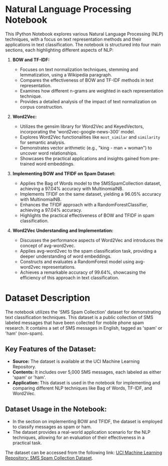 # Natural Language Processing Notebook

This IPython Notebook explores various Natural Language Processing (NLP) techniques, with a focus on text representation methods and their applications in text classification. The notebook is structured into four main sections, each highlighting different aspects of NLP:

1. **BOW and TF-IDF:**
   - Focuses on text normalization techniques, stemming and lemmatization, using a Wikipedia paragraph.
   - Compares the effectiveness of BOW and TF-IDF methods in text representation.
   - Examines how different n-grams are weighted in each representation technique.
   - Provides a detailed analysis of the impact of text normalization on corpus construction.

2. **Word2Vec:**
   - Utilizes the gensim library for Word2Vec and KeyedVectors, incorporating the 'word2vec-google-news-300' model.
   - Explores Word2Vec functionalities like `most_similar` and `similarity` for semantic analysis.
   - Demonstrates vector arithmetic (e.g., "king - man + woman") to uncover word relationships.
   - Showcases the practical applications and insights gained from pre-trained word embeddings.

3. **Implementing BOW and TFIDF on Spam Dataset:**
   - Applies the Bag of Words model to the SMSSpamCollection dataset, achieving a 97.04% accuracy with MultinomialNB.
   - Implements TFIDF on the same dataset, yielding a 96.05% accuracy with MultinomialNB.
   - Enhances the TFIDF approach with a RandomForestClassifier, achieving a 97.04% accuracy.
   - Highlights the practical effectiveness of BOW and TFIDF in spam classification.

4. **Word2Vec Understanding and Implementation:**
   - Discusses the performance aspects of Word2Vec and introduces the concept of avg-word2vec.
   - Applies avg-word2vec to the spam classification task, providing a deeper understanding of word embeddings.
   - Constructs and evaluates a RandomForest model using avg-word2vec representations.
   - Achieves a remarkable accuracy of 99.64%, showcasing the efficiency of this approach in text classification.

# Dataset Description

The notebook utilizes the 'SMS Spam Collection' dataset for demonstrating text classification techniques. This dataset is a public collection of SMS labeled messages that have been collected for mobile phone spam research. It contains a set of SMS messages in English, tagged as 'spam' or 'ham' (non-spam).

## Key Features of the Dataset:
- **Source:** The dataset is available at the UCI Machine Learning Repository.
- **Contents:** It includes over 5,000 SMS messages, each labeled as either 'spam' or 'ham'.
- **Application:** This dataset is used in the notebook for implementing and comparing different NLP techniques like Bag of Words, TF-IDF, and Word2Vec.

## Dataset Usage in the Notebook:
- In the section on implementing BOW and TFIDF, the dataset is employed to classify messages as spam or ham.
- The dataset provides a real-world application scenario for the NLP techniques, allowing for an evaluation of their effectiveness in a practical task.

The dataset can be accessed from the following link: [UCI Machine Learning Repository: SMS Spam Collection Dataset](https://archive.ics.uci.edu/dataset/228/sms+spam+collection).
